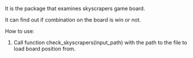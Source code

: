It is the package that examines skyscrapers game board.

It can find out if combination on the board is win or not.

How to use:
1. Call function check_skyscrapers(input_path) with the path to the file to load board position from.
